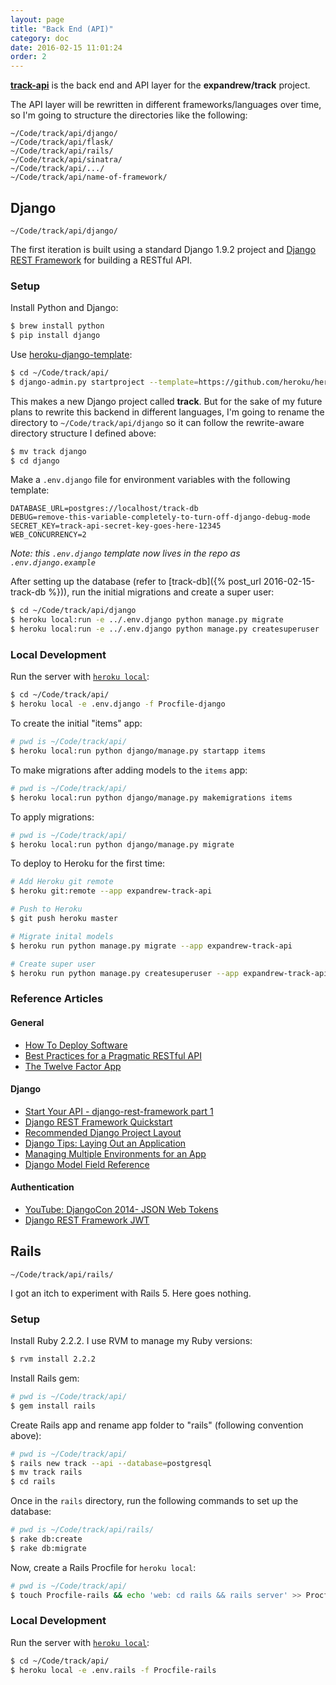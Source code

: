 ```yaml
---
layout: page
title: "Back End (API)"
category: doc
date: 2016-02-15 11:01:24
order: 2
---
```


[**track-api**](http://github.com/expandrew/track-api) is the back end and API layer for the **expandrew/track** project.

The API layer will be rewritten in different frameworks/languages over time, so I'm going to structure the directories like the following:

`~/Code/track/api/django/`  
`~/Code/track/api/flask/`  
`~/Code/track/api/rails/`  
`~/Code/track/api/sinatra/`  
`~/Code/track/api/.../`  
`~/Code/track/api/name-of-framework/`  

## Django
`~/Code/track/api/django/`  

The first iteration is built using a standard Django 1.9.2 project and [Django REST Framework](http://www.django-rest-framework.org/) for building a RESTful API.

### Setup

Install Python and Django:

~~~bash
$ brew install python
$ pip install django
~~~

Use [heroku-django-template](https://github.com/heroku/heroku-django-template):

~~~bash
$ cd ~/Code/track/api/
$ django-admin.py startproject --template=https://github.com/heroku/heroku-django-template/archive/master.zip --name=Procfile-django track
~~~

This makes a new Django project called **track**. But for the sake of my future plans to rewrite this backend in different languages, I'm going to rename the directory to `~/Code/track/api/django` so it can follow the rewrite-aware directory structure I defined above:

~~~bash
$ mv track django
$ cd django
~~~

Make a `.env.django` file for environment variables with the following template:

~~~
DATABASE_URL=postgres://localhost/track-db
DEBUG=remove-this-variable-completely-to-turn-off-django-debug-mode
SECRET_KEY=track-api-secret-key-goes-here-12345
WEB_CONCURRENCY=2
~~~

_Note: this `.env.django` template now lives in the repo as `.env.django.example`_

After setting up the database (refer to [track-db]({% post_url 2016-02-15-track-db %})), run the initial migrations and create a super user:

~~~bash
$ cd ~/Code/track/api/django
$ heroku local:run -e ../.env.django python manage.py migrate
$ heroku local:run -e ../.env.django python manage.py createsuperuser
~~~

### Local Development

Run the server with [`heroku local`](https://devcenter.heroku.com/articles/heroku-local):

~~~bash
$ cd ~/Code/track/api/
$ heroku local -e .env.django -f Procfile-django
~~~

To create the initial "items" app:

~~~bash
# pwd is ~/Code/track/api/
$ heroku local:run python django/manage.py startapp items
~~~

To make migrations after adding models to the `items` app:

~~~bash
# pwd is ~/Code/track/api/
$ heroku local:run python django/manage.py makemigrations items
~~~

To apply migrations:

~~~bash
# pwd is ~/Code/track/api/
$ heroku local:run python django/manage.py migrate
~~~

To deploy to Heroku for the first time:

~~~bash
# Add Heroku git remote
$ heroku git:remote --app expandrew-track-api

# Push to Heroku
$ git push heroku master

# Migrate inital models
$ heroku run python manage.py migrate --app expandrew-track-api

# Create super user
$ heroku run python manage.py createsuperuser --app expandrew-track-api
~~~

### Reference Articles

#### General

- [How To Deploy Software](https://zachholman.com/posts/deploying-software)
- [Best Practices for a Pragmatic RESTful API](http://www.vinaysahni.com/best-practices-for-a-pragmatic-restful-api)
- [The Twelve Factor App](http://12factor.net/)

#### Django

- [Start Your API - django-rest-framework part 1](https://godjango.com/41-start-your-api-django-rest-framework-part-1/)
- [Django REST Framework Quickstart](http://www.django-rest-framework.org/#quickstart)
- [Recommended Django Project Layout](http://www.revsys.com/blog/2014/nov/21/recommended-django-project-layout/)
- [Django Tips: Laying Out an Application](http://www.b-list.org/weblog/2006/sep/10/django-tips-laying-out-application/)
- [Managing Multiple Environments for an App](https://devcenter.heroku.com/articles/multiple-environments)
- [Django Model Field Reference](https://docs.djangoproject.com/en/1.9/ref/models/fields/)

#### Authentication

- [YouTube: DjangoCon 2014- JSON Web Tokens](https://www.youtube.com/watch?v=825hodQ61bg)
- [Django REST Framework JWT](http://getblimp.github.io/django-rest-framework-jwt/)

## Rails
`~/Code/track/api/rails/`

I got an itch to experiment with Rails 5. Here goes nothing.

### Setup

Install Ruby 2.2.2. I use RVM to manage my Ruby versions:

~~~bash
$ rvm install 2.2.2
~~~

Install Rails gem:

~~~bash
# pwd is ~/Code/track/api/
$ gem install rails
~~~

Create Rails app and rename app folder to "rails" (following convention above):

~~~bash
# pwd is ~/Code/track/api/
$ rails new track --api --database=postgresql
$ mv track rails
$ cd rails
~~~

Once in the `rails` directory, run the following commands to set up the database:

~~~bash
# pwd is ~/Code/track/api/rails/
$ rake db:create
$ rake db:migrate
~~~

Now, create a Rails Procfile for `heroku local`:

~~~bash
# pwd is ~/Code/track/api/
$ touch Procfile-rails && echo 'web: cd rails && rails server' >> Procfile-rails
~~~

### Local Development

Run the server with [`heroku local`](https://devcenter.heroku.com/articles/heroku-local):

~~~bash
$ cd ~/Code/track/api/
$ heroku local -e .env.rails -f Procfile-rails
~~~
